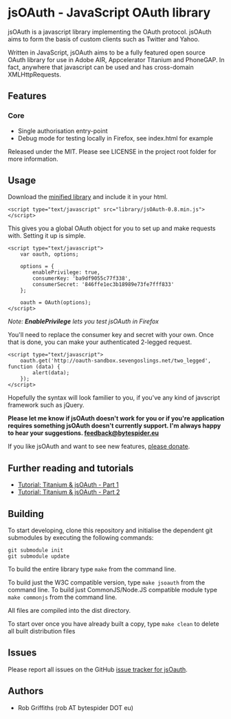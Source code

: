 # jsOAuth - JavaScript OAuth library

jsOAuth is a javascript library implementing the OAuth protocol. jsOAuth aims to
form the basis of custom clients such as Twitter and  Yahoo.

Written in JavaScript, jsOAuth aims to be a fully featured open source OAuth library for use
in Adobe AIR, Appcelerator Titanium and PhoneGAP.
In fact, anywhere that javascript can be used and has cross-domain
XMLHttpRequests.

## Features

### Core

  * Single authorisation entry-point
  * Debug mode for testing locally in Firefox, see index.html for example

Released under the MIT. Please see LICENSE in the project root folder for more
information.

## Usage

Download the [minified library](https://github.com/downloads/bytespider/jsOAuth/jsOAuth-0.8.min.js) and include it in your html.

	<script type="text/javascript" src="library/jsOAuth-0.8.min.js"></script>

This gives you a global OAuth object for you to set up and make requests with.
Setting it up is simple.

    <script type="text/javascript">
        var oauth, options;

        options = {
            enablePrivilege: true,
            consumerKey: 'ba9df9055c77f338',
            consumerSecret: '846ffe1ec3b18989e73fe7fff833'
        };

        oauth = OAuth(options);
    </script>

*Note: **EnablePrivilege** lets you test jsOAuth in Firefox*

You'll need to replace the consumer key and secret with your own. Once that is
done, you can make your authenticated 2-legged request.

    <script type="text/javascript">
        oauth.get('http://oauth-sandbox.sevengoslings.net/two_legged', function (data) {
            alert(data);
        });
    </script>

Hopefully the syntax will look familier to you, if you've any kind of javscript
framework such as jQuery.

**Please let me know if jsOAuth doesn't work for you or if you're application
requires something jsOAuth doesn't currently support. I'm always happy to hear your
suggestions. [feedback@bytespider.eu](mailto:feedback@bytespider.eu?subject=jsOAuth%20suggestion/feedback)**

If you like jsOAuth and want to see new features, [please donate](http://pledgie.com/campaigns/14219/).

## Further reading and tutorials
* [Tutorial: Titanium & jsOAuth - Part 1](http://code.bytespider.eu/post/3032429995/twitter-client-using-titanium-and-jsoauth-part-1)
* [Tutorial: Titanium & jsOAuth - Part 2](http://code.bytespider.eu/post/3088341182/twitter-client-using-titanium-and-jsoauth-part-2)

## Building

To start developing, clone this repository and initialise the dependent git submodules by executing the following commands:

    git submodule init
    git submodule update

To build the entire library type `make` from the command line.

To build just the W3C compatible version, type `make jsoauth` from the command line.
To build just CommonJS/Node.JS compatible module type `make commonjs` from the command line.

All files are compiled into the dist directory.

To start over once you have already built a copy, type `make clean` to delete
all built distribution files

## Issues

Please report all issues on the GitHub [issue tracker for jsOauth](http://github.com/bytespider/jsOAuth/issues).

## Authors

  * Rob Griffiths (rob AT bytespider DOT eu)
